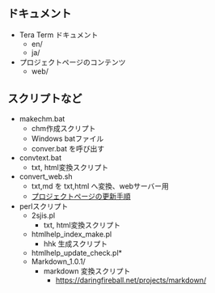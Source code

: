 ﻿
## ドキュメント

- Tera Term ドキュメント
    - en/
    - ja/
- プロジェクトページのコンテンツ
    - web/

## スクリプトなど

- makechm.bat
    - chm作成スクリプト
    - Windows batファイル
    - conver.bat を呼び出す
- convtext.bat
    - txt, html変換スクリプト
- convert_web.sh
    - txt,md を txt,html へ変換、webサーバー用
    - [プロジェクトページの更新手順](https://github.com/TeraTermProject/teraterm/wiki/Update-Project-page)
- perlスクリプト
    - 2sjis.pl
        - txt, html変換スクリプト
    - htmlhelp_index_make.pl
        - hhk 生成スクリプト
    - htmlhelp_update_check.pl*
    - Markdown_1.0.1/
        - markdown 変換スクリプト
            - https://daringfireball.net/projects/markdown/
